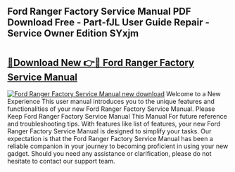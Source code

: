 ## Ford Ranger Factory Service Manual PDF Download Free - Part-fJL User Guide Repair - Service Owner Edition SYxjm

# <h2><a href="http://bc31231.oget.top/?id=Ford+Ranger+Factory+Service+Manual">🔗Download New 👉🔴 Ford Ranger Factory Service Manual</a></h2>

[![Ford Ranger Factory Service Manual new download](https://i.imgur.com/5g1atiW.png)](http://bc31231.oget.top/?id=Ford+Ranger+Factory+Service+Manual)
Welcome to a New Experience This user manual introduces you to the unique features and functionalities of your new Ford Ranger Factory Service Manual. Please Keep Ford Ranger Factory Service Manual This Manual For future reference and troubleshooting tips. With features like list of features, your new Ford Ranger Factory Service Manual is designed to simplify your tasks. Our expectation is that the Ford Ranger Factory Service Manual has been a reliable companion in your journey to becoming proficient in using your new gadget. Should you need any assistance or clarification, please do not hesitate to contact our support team.
